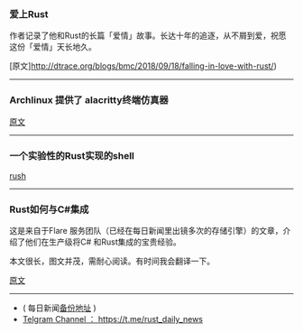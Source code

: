 ### 爱上Rust

作者记录了他和Rust的长篇「爱情」故事。长达十年的追逐，从不屑到爱，祝愿这份「爱情」天长地久。

[原文]http://dtrace.org/blogs/bmc/2018/09/18/falling-in-love-with-rust/)

---

### Archlinux 提供了 alacritty终端仿真器

[原文](https://www.archlinux.org/packages/community/x86_64/alacritty/)

---

### 一个实验性的Rust实现的shell

[rush](https://github.com/psinghal20/rush)

---

### Rust如何与C#集成

这是来自于Flare 服务团队（已经在每日新闻里出镜多次的存储引擎）的文章，介绍了他们在生产级将C# 和Rust集成的宝贵经验。

本文很长，图文并茂，需耐心阅读。有时间我会翻译一下。

[原文](https://blog.getseq.net/rust-at-datalust-how-we-integrate-rust-with-csharp/)


---

- ( 每日新闻[备份地址](https://github.com/RustStudy/rust_daily_news) )
- [Telgram Channel ： https://t.me/rust_daily_news ](https://t.me/rust_daily_news )
